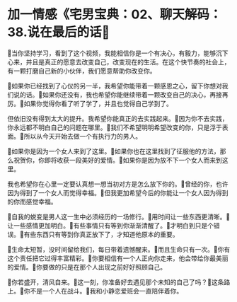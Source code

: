 # 加一情感《宅男宝典：02、聊天解码：38.说在最后的话

🎼当你坚持学习，看到了这个视频，我能相信你是一个有决心，有毅力，能够沉下心来，并且是真正的愿意去改变自己，改变现在的生活。在这个快节奏的社会上，有一颗打磨自己新的小伙伴，我们愿意帮助你改变你。

🎼如果你已经找到了心仪的另一半，我希望你能带着一颗感恩之心，留下你想对我们说的话。🎼如果你还没有，我也希望你能继续带着一颗改变自己的决心，再接再厉。🎼如果你觉得你看了听了学了，并且也觉得自己学到了。

但依旧没有得到太大的提升。我希望你能真正的去实践起来。🎼因为你不去实践，你永远都不明白自己的问题在哪里。🎼我们不希望明明希望改变的你，只是浮于表面。🎼所以从今天开始去做一个有执行力的男人。

🎼如果你是因为一个女人来到了这里。🎼如果你也在这里找到了征服他的方法，那么祝贺你，你即将收获一段美好的爱情。🎼如果你是因为放不下一个女人而来到这里。

我也希望你在心里一定要认真想一想当初对方是怎么放下你的。🎼曾经的你，也许因为得到了一个女人而觉得幸福。🎼但我更加希望今后的你能让一个女人因为得到的你而感觉幸福。

🎼自我的蜕变是男人这一生中必须经历的一场修行。🎼用时间让一些东西更清晰。🎼让一些感情更加明白。🎼有些事情只有等到你渐渐清醒了。🎼才明白到只是个错误。🎼有些东西只有等到你真正放下了，才知道他原本的重要。

🎼生命太短暂，没时间留给我们，每日带着遗憾醒来。🎼而且生命只有一次。🎼你有这个责任把它过得丰富精彩。🎼你要相信有一个人正向你走来，他会带给你最美丽的爱情。🎼你要做的只是在那个人出现之前好好照顾自己。

🎼你若盛开，清风自来。🎼这一刻，你准备好去遇见那个未知的自己了吗？🎼这条路上。🎼你不是一个人在战斗。🎼我和小静恋爱班会一直陪伴着你。

